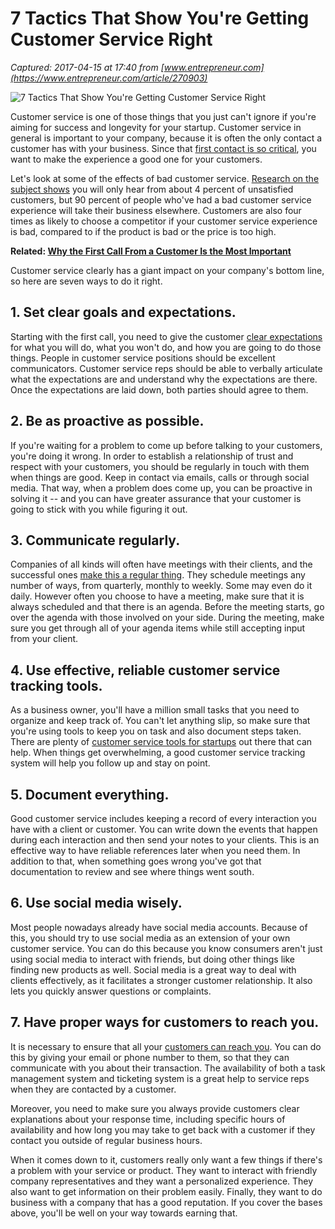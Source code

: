 # 7 Tactics That Show You're Getting Customer Service Right

_Captured: 2017-04-15 at 17:40 from [www.entrepreneur.com](https://www.entrepreneur.com/article/270903)_

![7 Tactics That Show You're Getting Customer Service Right](https://assets.entrepreneur.com/content/16x9/822/20151106175910-call-center-girl-customer-service-.jpeg)

Customer service is one of those things that you just can't ignore if you're aiming for success and longevity for your startup. Customer service in general is important to your company, because it is often the only contact a customer has with your business. Since that [first contact is so critical](https://www.entrepreneur.com/article/270217), you want to make the experience a good one for your customers.

Let's look at some of the effects of bad customer service. [Research on the subject shows](http://hubshout.com/?How-to-Provide-Good-Customer-Service-When-You-Resell-SEO&AID=1683) you will only hear from about 4 percent of unsatisfied customers, but 90 percent of people who've had a bad customer service experience will take their business elsewhere. Customers are also four times as likely to choose a competitor if your customer service experience is bad, compared to if the product is bad or the price is too high.

**Related: [Why the First Call From a Customer Is the Most Important](https://www.entrepreneur.com/article/270217)**

Customer service clearly has a giant impact on your company's bottom line, so here are seven ways to do it right.

## **1\. Set clear goals and expectations.**

Starting with the first call, you need to give the customer [clear expectations](https://www.entrepreneur.com/article/254138) for what you will do, what you won't do, and how you are going to do those things. People in customer service positions should be excellent communicators. Customer service reps should be able to verbally articulate what the expectations are and understand why the expectations are there. Once the expectations are laid down, both parties should agree to them.

## **2\. Be as proactive as possible.**

If you're waiting for a problem to come up before talking to your customers, you're doing it wrong. In order to establish a relationship of trust and respect with your customers, you should be regularly in touch with them when things are good. Keep in contact via emails, calls or through social media. That way, when a problem does come up, you can be proactive in solving it -- and you can have greater assurance that your customer is going to stick with you while figuring it out.

## **3\. Communicate regularly.**

Companies of all kinds will often have meetings with their clients, and the successful ones [make this a regular thing](http://smallbusiness.chron.com/importance-communicating-meeting-customer-requirements-11774.html). They schedule meetings any number of ways, from quarterly, monthly to weekly. Some may even do it daily. However often you choose to have a meeting, make sure that it is always scheduled and that there is an agenda. Before the meeting starts, go over the agenda with those involved on your side. During the meeting, make sure you get through all of your agenda items while still accepting input from your client.

## **4\. Use effective, reliable customer service tracking tools.**

As a business owner, you'll have a million small tasks that you need to organize and keep track of. You can't let anything slip, so make sure that you're using tools to keep you on task and also document steps taken. There are plenty of [customer service tools for startups](http://www.wsj.com/articles/the-best-apps-to-run-a-startup-from-your-phone-1453690989) out there that can help. When things get overwhelming, a good customer service tracking system will help you follow up and stay on point.

## **5\. Document everything.**

Good customer service includes keeping a record of every interaction you have with a client or customer. You can write down the events that happen during each interaction and then send your notes to your clients. This is an effective way to have reliable references later when you need them. In addition to that, when something goes wrong you've got that documentation to review and see where things went south.

## **6\. Use social media wisely.**

Most people nowadays already have social media accounts. Because of this, you should try to use social media as an extension of your own customer service. You can do this because you know consumers aren't just using social media to interact with friends, but doing other things like finding new products as well. Social media is a great way to deal with clients effectively, as it facilitates a stronger customer relationship. It also lets you quickly answer questions or complaints.

## **7\. Have proper ways for customers to reach you.**

It is necessary to ensure that all your [customers can reach you](http://blog.hubspot.com/marketing/10-ways-to-speak-to-customers-who-dont-know-they-need-you). You can do this by giving your email or phone number to them, so that they can communicate with you about their transaction. The availability of both a task management system and ticketing system is a great help to service reps when they are contacted by a customer.

Moreover, you need to make sure you always provide customers clear explanations about your response time, including specific hours of availability and how long you may take to get back with a customer if they contact you outside of regular business hours.

When it comes down to it, customers really only want a few things if there's a problem with your service or product. They want to interact with friendly company representatives and they want a personalized experience. They also want to get information on their problem easily. Finally, they want to do business with a company that has a good reputation. If you cover the bases above, you'll be well on your way towards earning that.
